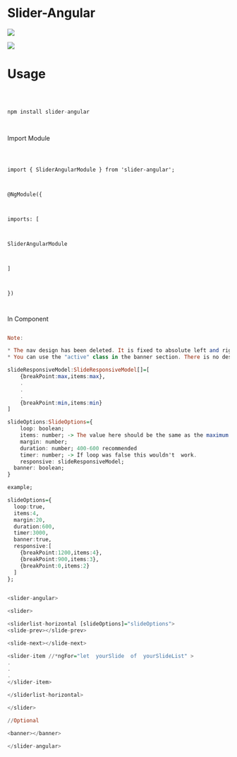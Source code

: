 
# Slider-Angular

  

![](https://media.giphy.com/media/gf6Zn6hyMKwT93cc3u/giphy.gif)

  

![](https://media.giphy.com/media/MAWiiAke5YvbWHA5oR/giphy.gif)

  

  

# Usage

  

  

```hs

  

npm install slider-angular

  

```

  

Import Module

  

```

  

import { SliderAngularModule } from 'slider-angular';

  

@NgModule({

  

imports: [

  

SliderAngularModule

  

]

  

})

  

```

  

In Component



```hs

Note:

* The nav design has been deleted. It is fixed to absolute left and right only. Create your own design.
* You can use the "active" class in the banner section. There is no design for active class.

slideResponsiveModel:SlideResponsiveModel[]=[
	{breakPoint:max,items:max},
	.
	.
	.
	{breakPoint:min,items:min}
]

slideOptions:SlideOptions={
	loop: boolean;
	items: number; -> The value here should be the same as the maximum number of the items in the 	responsive model.
	margin: number;
	duration: number; 400-600 recommended
	timer: number; -> İf loop was false this wouldn't  work.
	responsive: slideResponsiveModel; 
  banner: boolean;
}

example;

slideOptions={
  loop:true,
  items:4,
  margin:20,
  duration:600,
  timer:3000,
  banner:true,
  responsive:[
    {breakPoint:1200,items:4},
    {breakPoint:900,items:3},
    {breakPoint:0,items:2}
  ]
};
  

<slider-angular>

<slider>

<sliderlist-horizontal [slideOptions]="slideOptions">
<slide-prev></slide-prev>

<slide-next></slide-next>

<slider-item //*ngFor="let  yourSlide  of  yourSlideList" >
.
.
.
</slider-item>

</sliderlist-horizontal>

</slider>

//Optional

<banner></banner>

</slider-angular>

  
  

```
